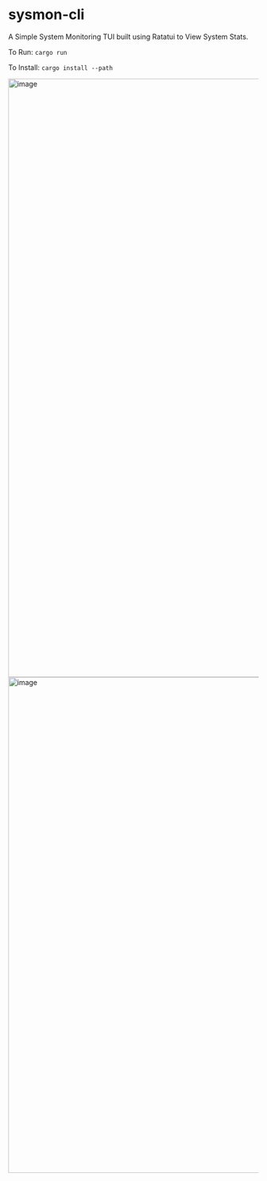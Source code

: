 # sysmon-cli
A Simple System Monitoring TUI built using Ratatui to View System Stats.

To Run:
`cargo run`

To Install:
`cargo install --path`

<img width="2452" height="1205" alt="image" src="https://github.com/user-attachments/assets/bc9585fc-4514-4ba1-9f45-65f356f0b30e" />

<img width="1920" height="998" alt="image" src="https://github.com/user-attachments/assets/67343c13-3178-43fc-8e20-e12432bd4b3d" />

